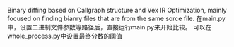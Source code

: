 Binary diffing based on Callgraph structure and Vex IR Optimization, mainly focused on finding bianry files that are from the same sorce file.
在main.py中，设置二进制文件参数等路径后，直接运行main.py来开始比较。
可以在whole_process.py中设置最终分数的阈值
